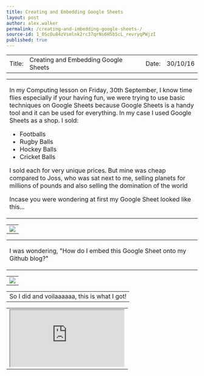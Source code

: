 ```yaml
---
title: Creating and Embedding Google Sheets 
layout: post
author: alex.walker
permalink: /creating-and-imbedding-google-sheets-/
source-id: 1_0ScOu84zVsmlnk2rc37qrNs6H5b5cL_revryqPWjzI
published: true
---
```

<table>
  <tr>
    <td>Title:  </td>
    <td>Creating and Embedding Google Sheets</td>
    <td> Date:  </td>
    <td>30/10/16</td>
  </tr>
</table>

<table><td><p>In my Computing lesson on Friday, 30th September, I know time flies especially if your having fun, we were trying to use basic techniques on Google Sheets because Google Sheets is a handy tool and it can be used for everything. In my case I used Google Sheets as a shop. I sold:</p>
<ul>
  <li>Footballs</li>
  <li>Rugby Balls</li>
  <li>Hockey Balls</li>
  <li>Cricket Balls</li>
</ul>
<p> I sold each for very unique prices. But mine was cheap compared to Joss, who was sat next to me, selling planets for millions of pounds and also selling the domination of the world</p>
<p> Incase you were wondering at first my Google Sheet looked like this...</p></td></table>
<table>
<td>
<img src="https://imageshack.com/i/plsZzV0Tp"> 
</td>
</table>
<table>
<td>
<p>I was wondering, "How do I embed this Google Sheet onto my Github blog?"</p>
</td>
</table>
<table>
<td>
<img src="https://imagizer.imageshack.us/v2/1366x352q90/924/7opDcc.png">
</td>
</table>
<table>
<td>
So I did and voilaaaaaa, this is what I got!
</td>
</table>
<table>
<td>
<center>
<iframe src="https://docs.google.com/spreadsheets/d/1Kdv6faxP1GgXb0eQf-W2uClGqUEVXkrym98WAmdV0MQ/pubhtml?widget=true&amp;headers=false"></iframe>
</center>
</td>
</table>
